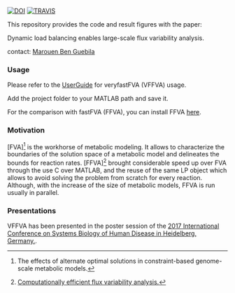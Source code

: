 [![DOI](https://zenodo.org/badge/142482470.svg)](https://zenodo.org/badge/latestdoi/142482470)
[![TRAVIS](https://travis-ci.com/marouenbg/VFFVA.svg?branch=master)](https://travis-ci.com/marouenbg/VFFVA)

This repository provides the code and result figures with the paper:

Dynamic load balancing enables large-scale flux variability analysis.

contact: [Marouen Ben Guebila](emailto:marouen.b.guebila@gmail.com)

### Usage
Please refer to the [UserGuide](UserGuide.md) for veryfastFVA (VFFVA) usage.

Add the project folder to your MATLAB path and save it.

For the comparison with fastFVA (FFVA), you can install FFVA [here](http://wwwen.uni.lu/lcsb/research/mol_systems_physiology/fastfva).

### Motivation
[FVA][^1] is the workhorse of metabolic modeling. It allows to characterize the boundaries of the solution space of a metabolic model and delineates the bounds
for reaction rates.
[FFVA][^2] brought considerable speed up over FVA through the use C over MATLAB, and the reuse of the same LP object which allows to avoid solving the problem from
scratch for every reaction. Although, with the increase of the size of metabolic models, FFVA is run usually in parallel. 

### Presentations
VFFVA has been presented in the poster session of the [2017 International Conference on Systems Biology of Human Disease in Heidelberg, Germany.](https://www.sbhd-conference.org/).

[^1]: The effects of alternate optimal solutions in constraint-based genome-scale metabolic models.
[^2]: [Computationally efficient flux variability analysis.](https://bmcbioinformatics.biomedcentral.com/articles/10.1186/1471-2105-11-489)



